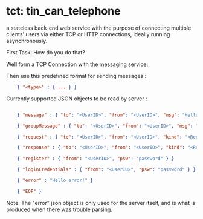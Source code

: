 tct: tin_can_telephone
======================
a stateless back-end web service with the purpose of
                     connecting multiple clients' users via either TCP or HTTP
                     connections, ideally running asynchronously.

First Task: How do you do that?

Well form a TCP Connection with the messaging service.

Then use this predefined format for sending messages :

```json
    { "<type>" : { ... } }
```

Currently supported JSON objects to be read by server :
```json

    { "message" : { "to": "<UserID>", "from": "<UserID>", "msg": "Hello world" } }

    { "groupMessage" : { "to": "<UserID>", "from": "<UserID>", "msg": "Hello world" } }

    { "request" : { "to": "<UserID>", "from": "<UserID>", "kind": "<RequestKind>" } }

    { "response" : { "to": "<UserID>", "from": "<UserID>", "kind": "<ResponseKind>" } }

    { "register" : { "from": "<UserID>", "psw": "password" } }

    { "loginCredentials" : { "from": "<UserID>", "psw": "password" } }

    { "error" : "Hello error!" }

    { "EOF" }

```

Note: The "error" json object is only used for the server itself, and is what
      is produced when there was trouble parsing.



